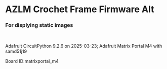 # AZLM Crochet Frame Firmware Alt

### For displying static images

<br>

Adafruit CircuitPython 9.2.6 on 2025-03-23; Adafruit Matrix Portal M4 with samd51j19

Board ID:matrixportal_m4

